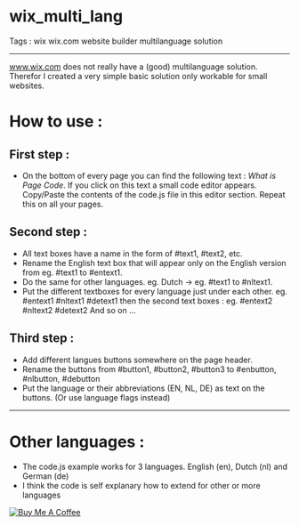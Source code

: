 # wix_multi_lang 
Tags : wix wix.com website builder multilanguage solution

---

www.wix.com does not really have a (good) multilanguage solution.
Therefor I created a very simple basic solution only workable for small websites.

# How to use :

## First step :
- On the bottom of every page you can find the following text : *What is <sitename> Page Code*. If you click on this text a small code editor appears. Copy/Paste the contents of the code.js file in this editor section. Repeat this on all your pages.

## Second step :
- All text boxes have a name in the form of #text1, #text2, etc.
- Rename the English text box that will appear only on the English version from eg. #text1 to #entext1.
- Do the same for other languages. eg. Dutch -> eg. #text1 to #nltext1.
- Put the different textboxes for every language just under each other.
eg.
#entext1
#nltext1
#detext1
then the second text boxes : 
eg.
#entext2
#nltext2
#detext2
And so on ...

## Third step :
- Add different langues buttons somewhere on the page header.
- Rename the buttons from #button1, #button2, #button3 to #enbutton, #nlbutton, #debutton
- Put the language or their abbreviations (EN, NL, DE) as text on the buttons. (Or use language flags instead)

---

# Other languages :

- The code.js example works for 3 languages. English (en), Dutch (nl) and German (de)
- I think the code is self explanary how to extend for other or more languages

<a href="https://www.buymeacoffee.com/Vc3P0zg9X" target="_blank"><img src="https://bmc-cdn.nyc3.digitaloceanspaces.com/BMC-button-images/custom_images/orange_img.png" alt="Buy Me A Coffee" style="height: auto !important;width: auto !important;" ></a>
